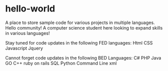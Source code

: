 # hello-world
A place to store sample code for various projects in multiple languages.
Hello community! A computer science student here looking to expand skills in various languages!

Stay tuned for code updates in the following FED languages:
Html
CSS
Javascript
Jquery
 
Cannot forget code updates in the following BED Languages:
C#
PHP
Java
GO
C++
ruby on rails
SQL
Python
Command Line
xml


